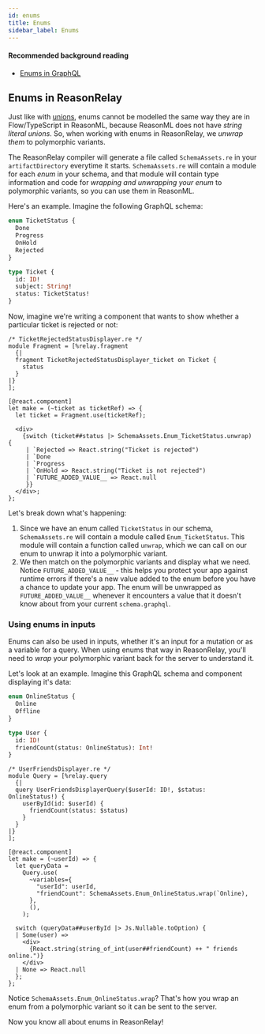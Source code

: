```yaml
---
id: enums
title: Enums
sidebar_label: Enums
---
```


#### Recommended background reading

- [Enums in GraphQL](https://graphql.org/learn/schema/#enumeration-types)

## Enums in ReasonRelay

Just like with [unions](unions), enums cannot be modelled the same way they are in Flow/TypeScript in ReasonML, because ReasonML does not have _string literal unions_. So, when working with enums in ReasonRelay, we _unwrap them_ to polymorphic variants.

The ReasonRelay compiler will generate a file called `SchemaAssets.re` in your `artifactDirectory` everytime it starts. `SchemaAssets.re` will contain a module for each _enum_ in your schema, and that module will contain type information and code for _wrapping and unwrapping your enum_ to polymorphic variants, so you can use them in ReasonML.

Here's an example. Imagine the following GraphQL schema:

```graphql
enum TicketStatus {
  Done
  Progress
  OnHold
  Rejected
}

type Ticket {
  id: ID!
  subject: String!
  status: TicketStatus!
}
```

Now, imagine we're writing a component that wants to show whether a particular ticket is rejected or not:

```reason
/* TicketRejectedStatusDisplayer.re */
module Fragment = [%relay.fragment
  {|
  fragment TicketRejectedStatusDisplayer_ticket on Ticket {
    status
  }
|}
];

[@react.component]
let make = (~ticket as ticketRef) => {
  let ticket = Fragment.use(ticketRef);

  <div>
    {switch (ticket##status |> SchemaAssets.Enum_TicketStatus.unwrap) {
     | `Rejected => React.string("Ticket is rejected")
     | `Done
     | `Progress
     | `OnHold => React.string("Ticket is not rejected")
     | `FUTURE_ADDED_VALUE__ => React.null
     }}
  </div>;
};
```

Let's break down what's happening:

1. Since we have an enum called `TicketStatus` in our schema, `SchemaAssets.re` will contain a module called `Enum_TicketStatus`. This module will contain a function called `unwrap`, which we can call on our enum to unwrap it into a polymorphic variant.
2. We then match on the polymorphic variants and display what we need. Notice `FUTURE_ADDED_VALUE__` - this helps you protect your app against runtime errors if there's a new value added to the enum before you have a chance to update your app. The enum will be unwrapped as `FUTURE_ADDED_VALUE__` whenever it encounters a value that it doesn't know about from your current `schema.graphql`.

### Using enums in inputs

Enums can also be used in inputs, whether it's an input for a mutation or as a variable for a query. When using enums that way in ReasonRelay, you'll need to _wrap_ your polymorphic variant back for the server to understand it.

Let's look at an example. Imagine this GraphQL schema and component displaying it's data:

```graphql
enum OnlineStatus {
  Online
  Offline
}

type User {
  id: ID!
  friendCount(status: OnlineStatus): Int!
}
```

```reason
/* UserFriendsDisplayer.re */
module Query = [%relay.query
  {|
  query UserFriendsDisplayerQuery($userId: ID!, $status: OnlineStatus!) {
    userById(id: $userId) {
      friendCount(status: $status)
    }
  }
|}
];

[@react.component]
let make = (~userId) => {
  let queryData =
    Query.use(
      ~variables={
        "userId": userId,
        "friendCount": SchemaAssets.Enum_OnlineStatus.wrap(`Online),
      },
      (),
    );

  switch (queryData##userById |> Js.Nullable.toOption) {
  | Some(user) =>
    <div>
      {React.string(string_of_int(user##friendCount) ++ " friends online.")}
    </div>
  | None => React.null
  };
};
```

Notice `SchemaAssets.Enum_OnlineStatus.wrap`? That's how you wrap an enum from a polymorphic variant so it can be sent to the server.

Now you know all about enums in ReasonRelay!

